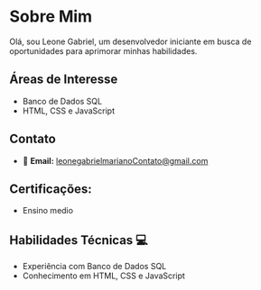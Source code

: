 # Sobre Mim

Olá, sou Leone Gabriel, um desenvolvedor iniciante em busca de oportunidades para aprimorar minhas habilidades.

## Áreas de Interesse

- Banco de Dados SQL
- HTML, CSS e JavaScript

## Contato

- &#x1F4E7; **Email:** leonegabrielmarianoContato@gmail.com

## Certificações:
- Ensino medio 

## Habilidades Técnicas 💻

- Experiência com Banco de Dados SQL
- Conhecimento em HTML, CSS e JavaScript
<img src="https://cdn-icons-png.flaticon.com/128/5968/5968292.png" alt="">

<style>
.img{
    width:3px ;
    height: 3px;
}

</style>






  

